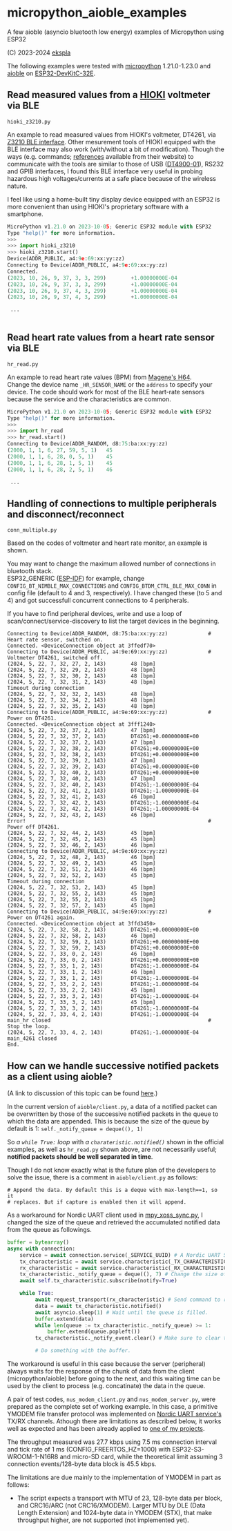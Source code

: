 # micropython_aioble_examples
A few aioble (asyncio bluetooth low energy) examples of Micropython using ESP32

(C) 2023-2024 [ekspla](https://github.com/ekspla/micropython_aioble_examples)

The following examples were tested with [micropython](https://micropython.org/) 1.21.0-1.23.0 and [aioble](https://github.com/micropython/micropython-lib/tree/master/micropython/bluetooth/aioble) on [ESP32-DevKitC-32E](https://www.espressif.com/en/products/devkits/esp32-devkitc).


## Read measured values from a [HIOKI](https://www.hioki.com/) voltmeter via BLE
```hioki_z3210.py```

An example to read measured values from HIOKI's voltmeter, DT4261, via [Z3210 BLE interface](https://www.hioki.com/global/products/specialized-solutions/connecting-instruments/id_6780).
Other mesurement tools of HIOKI equipped with the BLE interface may also work (with/without a bit of modification).
Though the ways (e.g. commands; [references](https://www.hioki.com/global/support/download/software/versionup/detail/id_235) available from their website) to communicate with the tools are similar to those of USB ([DT4900-01](https://www.hioki.com/global/support/download/software/versionup/detail/id_235)), RS232 and GPIB interfaces, 
I found this BLE interface very useful in probing hazardous high voltages/currents at a safe place because of the wireless nature.  

I feel like using a home-built tiny display device equipped with an ESP32 is more convenient than using HIOKI's proprietary software with a smartphone.

```python
MicroPython v1.21.0 on 2023-10-05; Generic ESP32 module with ESP32
Type "help()" for more information.
>>>
>>> import hioki_z3210
>>> hioki_z3210.start()
Device(ADDR_PUBLIC, a4:9e:69:xx:yy:zz)
Connecting to Device(ADDR_PUBLIC, a4:9e:69:xx:yy:zz)
Connected.
(2023, 10, 26, 9, 37, 3, 3, 299)        +1.00000000E-04
(2023, 10, 26, 9, 37, 3, 3, 299)        +1.00000000E-04
(2023, 10, 26, 9, 37, 4, 3, 299)        +1.00000000E-04
(2023, 10, 26, 9, 37, 4, 3, 299)        +1.00000000E-04

 ...
 
```

## Read heart rate values from a heart rate sensor via BLE
```hr_read.py```

An example to read heart rate values (BPM) from [Magene's H64](https://support.magene.com/hc/en-us/categories/900000170623-H64-Heart-Rate-Sensor).  
Change the device name ```_HR_SENSOR_NAME``` or the ```address``` to specify your device.  The code should work for most of the BLE heart-rate 
sensors because the service and the characteristics are common.

```python
MicroPython v1.21.0 on 2023-10-05; Generic ESP32 module with ESP32
Type "help()" for more information.
>>>
>>> import hr_read
>>> hr_read.start()
Connecting to Device(ADDR_RANDOM, d8:75:ba:xx:yy:zz)
(2000, 1, 1, 6, 27, 59, 5, 1)	45
(2000, 1, 1, 6, 28, 0, 5, 1)	45
(2000, 1, 1, 6, 28, 1, 5, 1)	45
(2000, 1, 1, 6, 28, 2, 5, 1)	46

 ...

```

## Handling of connections to multiple peripherals and disconnect/reconnect
```conn_multiple.py```

Based on the codes of voltmeter and heart rate monitor, an example is shown.

You may want to change the maximum allowed number of connections in bluetooth stack.  
ESP32_GENERIC ([ESP-IDF](https://docs.espressif.com/projects/esp-idf/en/latest/esp32/api-reference/kconfig.html)) for example, 
change ```CONFIG_BT_NIMBLE_MAX_CONNECTIONS``` and ```CONFIG_BTDM_CTRL_BLE_MAX_CONN``` in config file (default to 4 and 3, 
respectively). I have changed these (to 5 and 4) and got successfull concurrent connections to 4 peripherals.

If you have to find peripheral devices, write and use a loop of scan/connect/service-discovery to list the target devices in the beginning.
```
Connecting to Device(ADDR_RANDOM, d8:75:ba:xx:yy:zz)             # Heart rate sensor, switched on.
Connected. <DeviceConnection object at 3ffedf70>
Connecting to Device(ADDR_PUBLIC, a4:9e:69:xx:yy:zz)             # Voltmeter DT4261, switched off.
(2024, 5, 22, 7, 32, 27, 2, 143)        48 [bpm]
(2024, 5, 22, 7, 32, 29, 2, 143)        48 [bpm]
(2024, 5, 22, 7, 32, 30, 2, 143)        48 [bpm]
(2024, 5, 22, 7, 32, 31, 2, 143)        48 [bpm]
Timeout during connection
(2024, 5, 22, 7, 32, 32, 2, 143)        48 [bpm]
(2024, 5, 22, 7, 32, 34, 2, 143)        48 [bpm]
(2024, 5, 22, 7, 32, 35, 2, 143)        48 [bpm]
Connecting to Device(ADDR_PUBLIC, a4:9e:69:xx:yy:zz)             # Power on DT4261.
Connected. <DeviceConnection object at 3fff1240>
(2024, 5, 22, 7, 32, 37, 2, 143)        47 [bpm]
(2024, 5, 22, 7, 32, 37, 2, 143)        DT4261;+0.00000000E+00
(2024, 5, 22, 7, 32, 37, 2, 143)        47 [bpm]
(2024, 5, 22, 7, 32, 38, 2, 143)        DT4261;+0.00000000E+00
(2024, 5, 22, 7, 32, 38, 2, 143)        DT4261;+0.00000000E+00
(2024, 5, 22, 7, 32, 39, 2, 143)        47 [bpm]
(2024, 5, 22, 7, 32, 39, 2, 143)        DT4261;+0.00000000E+00
(2024, 5, 22, 7, 32, 40, 2, 143)        DT4261;+0.00000000E+00
(2024, 5, 22, 7, 32, 40, 2, 143)        47 [bpm]
(2024, 5, 22, 7, 32, 40, 2, 143)        DT4261;-1.00000000E-04
(2024, 5, 22, 7, 32, 41, 2, 143)        DT4261;-1.00000000E-04
(2024, 5, 22, 7, 32, 41, 2, 143)        46 [bpm]
(2024, 5, 22, 7, 32, 42, 2, 143)        DT4261;-1.00000000E-04
(2024, 5, 22, 7, 32, 42, 2, 143)        DT4261;-1.00000000E-04
(2024, 5, 22, 7, 32, 43, 2, 143)        46 [bpm]
Error!                                                           # Power off DT4261.
(2024, 5, 22, 7, 32, 44, 2, 143)        45 [bpm]
(2024, 5, 22, 7, 32, 45, 2, 143)        45 [bpm]
(2024, 5, 22, 7, 32, 46, 2, 143)        46 [bpm]
Connecting to Device(ADDR_PUBLIC, a4:9e:69:xx:yy:zz)
(2024, 5, 22, 7, 32, 48, 2, 143)        46 [bpm]
(2024, 5, 22, 7, 32, 49, 2, 143)        45 [bpm]
(2024, 5, 22, 7, 32, 51, 2, 143)        46 [bpm]
(2024, 5, 22, 7, 32, 52, 2, 143)        45 [bpm]
Timeout during connection
(2024, 5, 22, 7, 32, 53, 2, 143)        45 [bpm]
(2024, 5, 22, 7, 32, 55, 2, 143)        45 [bpm]
(2024, 5, 22, 7, 32, 55, 2, 143)        45 [bpm]
(2024, 5, 22, 7, 32, 57, 2, 143)        45 [bpm]
Connecting to Device(ADDR_PUBLIC, a4:9e:69:xx:yy:zz)             # Power on DT4261 again.
Connected. <DeviceConnection object at 3ffd3450>
(2024, 5, 22, 7, 32, 58, 2, 143)        DT4261;+0.00000000E+00
(2024, 5, 22, 7, 32, 58, 2, 143)        46 [bpm]
(2024, 5, 22, 7, 32, 59, 2, 143)        DT4261;+0.00000000E+00
(2024, 5, 22, 7, 32, 59, 2, 143)        DT4261;+0.00000000E+00
(2024, 5, 22, 7, 33, 0, 2, 143)         46 [bpm]
(2024, 5, 22, 7, 33, 0, 2, 143)         DT4261;+0.00000000E+00
(2024, 5, 22, 7, 33, 1, 2, 143)         DT4261;-1.00000000E-04
(2024, 5, 22, 7, 33, 1, 2, 143)         46 [bpm]
(2024, 5, 22, 7, 33, 1, 2, 143)         DT4261;-1.00000000E-04
(2024, 5, 22, 7, 33, 2, 2, 143)         DT4261;-1.00000000E-04
(2024, 5, 22, 7, 33, 2, 2, 143)         45 [bpm]
(2024, 5, 22, 7, 33, 3, 2, 143)         DT4261;-1.00000000E-04
(2024, 5, 22, 7, 33, 3, 2, 143)         45 [bpm]
(2024, 5, 22, 7, 33, 3, 2, 143)         DT4261;-1.00000000E-04
(2024, 5, 22, 7, 33, 4, 2, 143)         DT4261;-1.00000000E-04
main_hr closed                                                   # Stop the loop.
(2024, 5, 22, 7, 33, 4, 2, 143)         DT4261;-1.00000000E-04
main_4261 closed
End.

```

## How can we handle successive notified packets as a client using aioble?
(A link to discussion of this topic can be found 
[here](https://github.com/orgs/micropython/discussions/15544).)

In the current version of ```aioble/client.py```, a data of a notified 
packet can be overwritten by those of the successive notified packets in 
the queue to which the data are appended.  This is because the size of the 
queue by default is 1:  ```self._notify_queue = deque((), 1)```

So *a ```while True:``` loop* with *a ```charateristic.notified()```* 
shown in the official examples, as well as ```hr_read.py``` shown above, are not 
necessarily useful; **notified packets should be well separated in time**.

Though I do not know exactly what is the future plan of the developers to 
solve the issue, there is a comment in ```aioble/client.py``` as follows:
```
# Append the data. By default this is a deque with max-length==1, so it
# replaces. But if capture is enabled then it will append.
```

As a workaround for Nordic UART client used in [mpy_xoss_sync.py](https://github.com/ekspla/xoss_sync), 
I changed the size of the queue and retrieved the accumulated notified data from the queue as followings.
``` python
buffer = bytearray()
async with connection:
    service = await connection.service(_SERVICE_UUID) # A Nordic UART Service.
    tx_characteristic = await service.characteristic(_TX_CHARACTERISTIC_UUID)
    rx_characteristic = await service.characteristic(_RX_CHARACTERISTIC_UUID)
    tx_characteristic._notify_queue = deque((), 7) # Change the size of the queue.
    await self.tx_characteristic.subscribe(notify=True)

    while True:
         await request_transport(rx_characteristic) # Send command to request transport.
         data = await tx_characteristic.notified()
         await asyncio.sleep(1) # Wait until the queue is filled.
         buffer.extend(data)
         while len(queue := tx_characteristic._notify_queue) >= 1:
             buffer.extend(queue.popleft())
         tx_characteristic._notify_event.clear() # Make sure to clear the flag.

         # Do something with the buffer.
```

The workaround is useful in this case because the server (peripheral) always waits for the response of the 
chunk of data from the client (micropython/aioble) before going to the next, and this waiting time can be used 
by the client to process (e.g. concatinate) the data in the queue.


A pair of test codes, ```nus_modem_client.py``` and ```nus_modem_server.py```, were prepared as the complete 
set of working example.  In this case, a primitive YMODEM file transfer protocol was implemented on 
[Nordic UART service's](https://docs.nordicsemi.com/bundle/ncs-latest/page/nrf/libraries/bluetooth_services/services/nus.html) 
TX/RX channels.  Athough there are limitations as described below, it works well as expected and has been 
already applied to [one of my projects](https://github.com/ekspla/xoss_sync).

The throughput measured was 27.7 kbps using 7.5 ms connection interval and tick rate of 1 ms (CONFIG_FREERTOS_HZ=1000) 
with ESP32-S3-WROOM-1-N16R8 and micro-SD card, while the theoretical limit assuming 3 connection events/128-byte data block 
is 45.5 kbps.

The limitations are due mainly to the implementation of YMODEM in part as follows:
- The script expects a transport with MTU of 23, 128-byte data per block, and CRC16/ARC (not CRC16/XMODEM).
Larger MTU by DLE (Data Length Extension) and 1024-byte data in YMODEM (STX), that make throughput higher, are not 
supported (not implemented yet).
